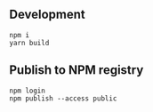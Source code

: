 ## Development

```
npm i
yarn build
```

## Publish to NPM registry

```
npm login
npm publish --access public
```
